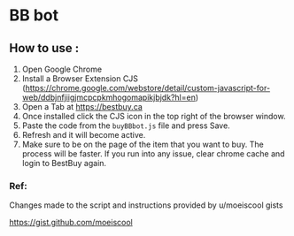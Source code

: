 # BB bot

## How to use :

1. Open Google Chrome
2. Install a Browser Extension CJS (https://chrome.google.com/webstore/detail/custom-javascript-for-web/ddbjnfjiigjmcpcpkmhogomapikjbjdk?hl=en)
3. Open a Tab at https://bestbuy.ca
5. Once installed click the CJS icon in the top right of the browser window.
6. Paste the code from the `buyBBbot.js` file and press Save.
7. Refresh and it will become active.
8. Make sure to be on the page of the item that you want to buy. The process will be faster. If you run into any issue, clear chrome cache and login to BestBuy again.

### Ref:

Changes made to the script and instructions provided by u/moeiscool gists

https://gist.github.com/moeiscool
